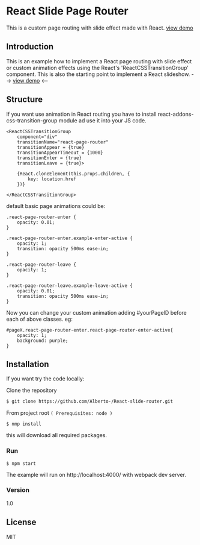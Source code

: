 #  React Slide Page Router

This is a custom page routing with slide effect made with React. [view demo]


## Introduction

This is an example how to implement a React page routing with slide effect or custom animation effects using the React's 'ReactCSSTransitionGroup' component.
This is also the starting point to implement a React slideshow.
 --> [view demo] <--

## Structure


If you want use  animation in React routing you have to install react-addons-css-transition-group module ad use it into your JS code.


	<ReactCSSTransitionGroup
		component="div"
		transitionName="react-page-router"
		transitionAppear = {true}
		transitionAppearTimeout = {1000}
		transitionEnter = {true}
		transitionLeave = {true}>

        {React.cloneElement(this.props.children, {
            key: location.href
        })}

	</ReactCSSTransitionGroup>


default basic page animations could be:
```
.react-page-router-enter {
    opacity: 0.01;
}

.react-page-router-enter.example-enter-active {
    opacity: 1;
    transition: opacity 500ms ease-in;
}

.react-page-router-leave {
    opacity: 1;
}

.react-page-router-leave.example-leave-active {
    opacity: 0.01;
    transition: opacity 500ms ease-in;
}
```

Now you can change your custom animation adding #yourPageID before each of above classes.
eg:
```
#pageX.react-page-router-enter.react-page-router-enter-active{
    opacity: 1;
    background: purple;
}
```

## Installation

If you want try the code locally:

Clone the repository

```sh
$ git clone https://github.com/Alberto-/React-slide-router.git
```


From project root `(
Prerequisites: node
)`


```
$ nmp install
```
this will download all required packages.


### Run

```
$ npm start
```

The example will run on http://localhost:4000/ with webpack dev server.



### Version
1.0

## License

MIT

[view demo]: <http://albertopiras-enta.rhcloud.com/react-page-router-slide//>
